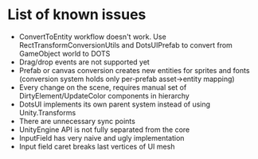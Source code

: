 # List of known issues

* ConvertToEntity workflow doesn't work. Use RectTransformConversionUtils and DotsUIPrefab to convert from GameObject world to DOTS
* Drag/drop events are not supported yet
* Prefab or canvas conversion creates new entities for sprites and fonts (conversion system holds only per-prefab asset->entity mapping)
* Every change on the scene, requires manual set of DirtyElement/UpdateColor components in hierarchy
* DotsUI implements its own parent system instead of using Unity.Transforms
* There are unnecessary sync points
* UnityEngine API is not fully separated from the core
* InputField has very naive and ugly implementation
* Input field caret breaks last vertices of UI mesh